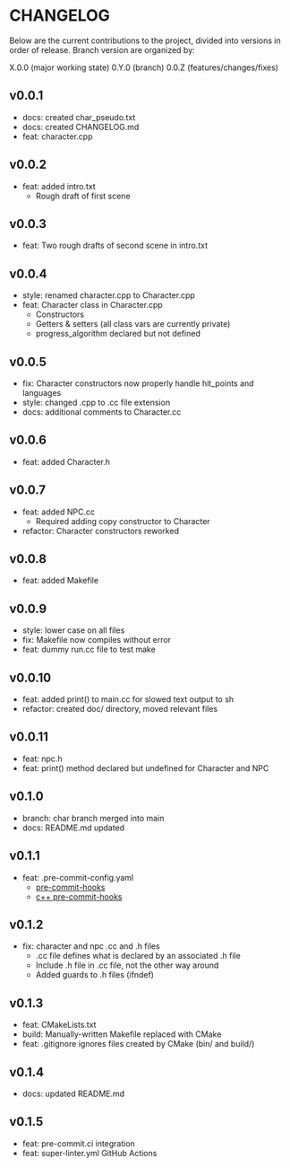 # CHANGELOG
Below are the current contributions to the project, divided into versions in order of release. Branch version are organized by:

X.0.0 (major working state)
0.Y.0 (branch)
0.0.Z (features/changes/fixes)

## v0.0.1
- docs: created char_pseudo.txt
- docs: created CHANGELOG.md
- feat: character.cpp

## v0.0.2
- feat: added intro.txt
  - Rough draft of first scene

## v0.0.3
- feat: Two rough drafts of second scene in intro.txt

## v0.0.4
- style: renamed character.cpp to Character.cpp
- feat: Character class in Character.cpp
  - Constructors
  - Getters & setters (all class vars are currently private)
  - progress_algorithm declared but not defined

## v0.0.5
- fix: Character constructors now properly handle hit_points and languages
- style: changed .cpp to .cc file extension
- docs: additional comments to Character.cc

## v0.0.6
- feat: added Character.h

## v0.0.7
- feat: added NPC.cc
  - Required adding copy constructor to Character
- refactor: Character constructors reworked

## v0.0.8
- feat: added Makefile

## v0.0.9
- style: lower case on all files
- fix: Makefile now compiles without error
- feat: dummy run.cc file to test make

## v0.0.10
- feat: added print() to main.cc for slowed text output to sh
- refactor: created doc/ directory, moved relevant files

## v0.0.11
- feat: npc.h
- feat: print() method declared but undefined for Character and NPC

## v0.1.0
- branch: char branch merged into main
- docs: README.md updated

## v0.1.1
- feat: .pre-commit-config.yaml
  - [pre-commit-hooks](https://github.com/pre-commit/pre-commit-hooks)
  - [c++ pre-commit-hooks](https://github.com/pocc/pre-commit-hooks)

## v0.1.2
- fix: character and npc .cc and .h files
  - .cc file defines what is declared by an associated .h file
  - Include .h file in .cc file, not the other way around
  - Added guards to .h files (ifndef)

## v0.1.3
- feat: CMakeLists.txt
- build: Manually-written Makefile replaced with CMake
- feat: .gitignore ignores files created by CMake (bin/ and build/)

## v0.1.4
- docs: updated README.md

## v0.1.5
- feat: pre-commit.ci integration
- feat: super-linter.yml GitHub Actions
